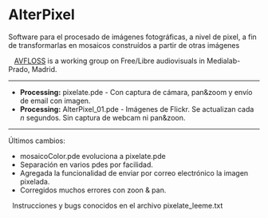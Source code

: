 # AlterPixel
Software para el procesado de imágenes fotográficas, a nivel de pixel, a fin de transformarlas en mosaicos construídos a partir de otras imágenes

&nbsp;&nbsp;&nbsp;[AVFLOSS](http://medialab-prado.es/article/avfloss "Title") is a working group on Free/Libre audiovisuals in Medialab-Prado, Madrid. 


 <hr />
<ul>
 <li> <strong>Processing:</strong> pixelate.pde - Con captura de cámara, pan&zoom y envío de email con imagen.</li>
 <li> <strong>Processing:</strong> AlterPixel_01.pde - Imágenes de Flickr. Se actualizan cada <i>n</i> segundos.
    Sin captura de webcam ni pan&zoon.</li>
</ul>
<hr />
Últimos cambios:
<ul>
 <li>mosaicoColor.pde evoluciona a pixelate.pde</li>
 <li>Separación en varios pdes por facilidad.</li>
 <li>Agregada la funcionalidad de enviar por correo electrónico la imagen pixelada.</li>
 <li>Corregidos muchos errores con zoon & pan.</li>
 </ul>
&nbsp; Instrucciones y bugs conocidos en el archivo pixelate_leeme.txt
